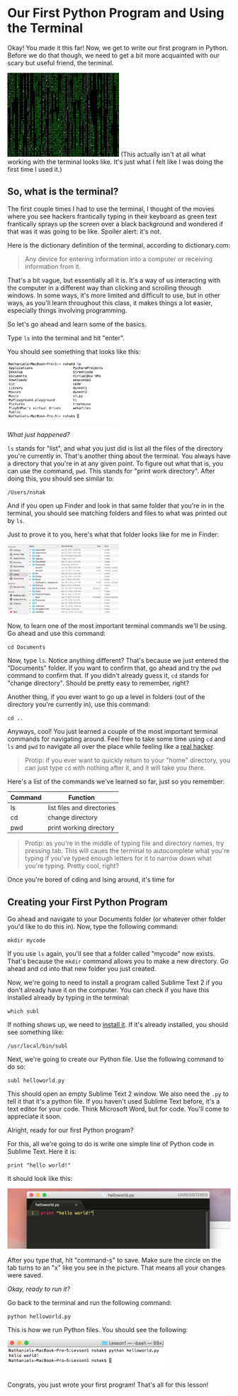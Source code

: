 # Our First Python Program and Using the Terminal

Okay! You made it this far! Now, we get to write our first program in Python. Before we do that though, we need to get a bit more acquainted with our scary but useful friend, the terminal.

<img src="hacking.gif" width=50%>  
(This actually isn't at all what working with the terminal looks like. It's just what I felt like I was doing the first time I used it.)

## So, what is the terminal?

The first couple times I had to use the terminal, I thought of the movies where you see hackers frantically typing in their keyboard as green text frantically sprays up the screen over a black background and wondered if that was it was going to be like. Spoiler alert: it's not.  

Here is the dictionary definition of the terminal, according to dictionary.com:

> Any device for entering information into a computer or receiving information from it.  
 
That's a bit vague, but essentially all it is. It's a way of us interacting with the computer in a different way than clicking and scrolling through windows. In some ways, it's more limited and difficult to use, but in other ways, as you'll learn throughout this class, it makes things a lot easier, especially things involving programming.  

So let's go ahead and learn some of the basics.  

Type `ls` into the terminal and hit "enter".  

You should see something that looks like this:

<img src="ls.png" width=50%>

*What just happened?*

`ls` stands for "list", and what you just did is list all the files of the directory you're currently in. That's another thing about the terminal. You always have a directory that you're in at any given point. To figure out what that is, you can use the command, `pwd`. This stands for "print work directory". After doing this, you should see similar to:

	/Users/nshak

And if you open up Finder and look in that same folder that you're in in the terminal, you should see matching folders and files to what was printed out by `ls`.  

Just to prove it to you, here's what that folder looks like for me in Finder:  


<img src="finder.png" width=50%>  


Now, to learn one of the most important terminal commands we'll be using. Go ahead and use this command:

	cd Documents
	
Now, type `ls`. Notice anything different? That's because we just entered the "Documents" folder. If you want to confirm that, go ahead and try the `pwd` command to confirm that. If you didn't already guess it, `cd` stands for "change directory". Should be pretty easy to remember, right?  

Another thing, if you ever want to go up a level in folders (out of the directory you're currently in), use this command:

	cd ..
	
Anyways, cool! You just learned a couple of the most important terminal commands for navigating around. Feel free to take some time using `cd` and `ls` and `pwd` to navigate all over the place while feeling like a [real hacker](http://geektyper.com/tegnio/).  

>Protip: if you ever want to quickly return to your "home" directory, you can just type `cd` with nothing after it, and it will take you there.

Here's a list of the commands we've learned so far, just so you remember:

Command  | Function
------------- | -------------
ls  | list files and directories
cd  | change directory
pwd | print working directory

> Protip: as you're in the middle of typing file and directory names, try pressing tab. This will caues the terminal to autocomplete what you're typing if you've typed enough letters for it to narrow down what you're typing. Pretty cool, right?

Once you're bored of cding and lsing around, it's time for

## Creating your First Python Program

Go ahead and navigate to your Documents folder (or whatever other folder you'd like to do this in). Now, type the following command:

	mkdir mycode
	
If you use `ls` again, you'll see that a folder called "mycode" now exists. That's because the `mkdir` command allows you to make a new directory. Go ahead and cd into that new folder you just created.

Now, we're going to need to install a program called Sublime Text 2 if you don't already have it on the computer. You can check if you have this installed already by typing in the terminal:

	which subl
	
If nothing shows up, we need to [install it](installsublmac.md). If it's already installed, you should see something like:

	/usr/local/bin/subl
	
Next, we're going to create our Python file. Use the following command to do so:

	subl helloworld.py
	
This should open an empty Sublime Text 2 window. We also need the `.py` to tell it that it's a python file. If you haven't used Sublime Text before, it's a text editor for your code. Think Microsoft Word, but for code. You'll come to appreciate it soon.

Alright, ready for our first Python program?

For this, all we're going to do is write one simple line of Python code in Sublime Text. Here it is:

	print "hello world!"
	
It should look like this:

![](helloworld.png)
	
After you type that, hit "command-s" to save. Make sure the circle on the tab turns to an "x" like you see in the picture. That means all your changes were saved.

*Okay, ready to run it?*

Go back to the terminal and run the following command:

	python helloworld.py
	
This is how we run Python files. You should see the following:

<img src="helloworldoutput.png" width=70%>

Congrats, you just wrote your first program! That's all for this lesson!